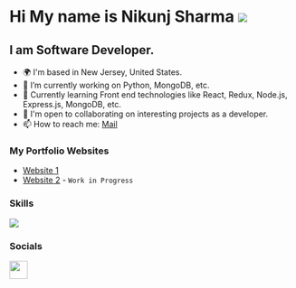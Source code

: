Hi My name is Nikunj Sharma ![](https://user-images.githubusercontent.com/18350557/176309783-0785949b-9127-417c-8b55-ab5a4333674e.gif)
========================================================================================================================================

I am Software Developer.
--------------------------
* 🌍  I'm based in New Jersey, United States.
* 🔭  I’m currently working on Python, MongoDB, etc.
* 🧠  Currently learning Front end technologies like React, Redux, Node.js, Express.js, MongoDB, etc.
* 🤝  I'm open to collaborating on interesting projects as a developer.
* 📫  How to reach me: <a target="_blank" rel="noreferrer" href='mailto:1994nikunj@gmail.com'>Mail</a>

### My Portfolio Websites
* [Website 1](https://1994nikunj.github.io/)
* [Website 2](https://nikunjsharma.netlify.app/) - `Work in Progress`


### Skills
<p align="left">
<a href="https://skillicons.dev">
    <img src="https://skillicons.dev/icons?i=python,js,docker,react,aws,mongo,flask,graphql,kafka,nodejs,redis" />
</a>

### Socials
<p align="left"> <a href="https://www.linkedin.com/in/1994nikunj/" target="_blank" rel="noreferrer"><img src="https://raw.githubusercontent.com/danielcranney/readme-generator/main/public/icons/socials/linkedin.svg" width="32" height="32" /></a> </p>